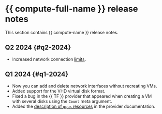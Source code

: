 # {{ compute-full-name }} release notes

This section contains {{ compute-name }} release notes.

## Q2 2024 {#q2-2024}

* Increased network connection [limits](concepts/limits.md).

## Q1 2024 {#q1-2024}

* Now you can add and delete network interfaces without recreating VMs.
* Added support for the VHD virtual disk format.
* Fixed a bug in the {{ TF }} provider that appeared when creating a VM with several disks using the `Count` meta argument.
* Added the [description of `gpus` resources](https://terraform-provider.yandexcloud.net/Resources/compute_instance) in the provider documentation.
